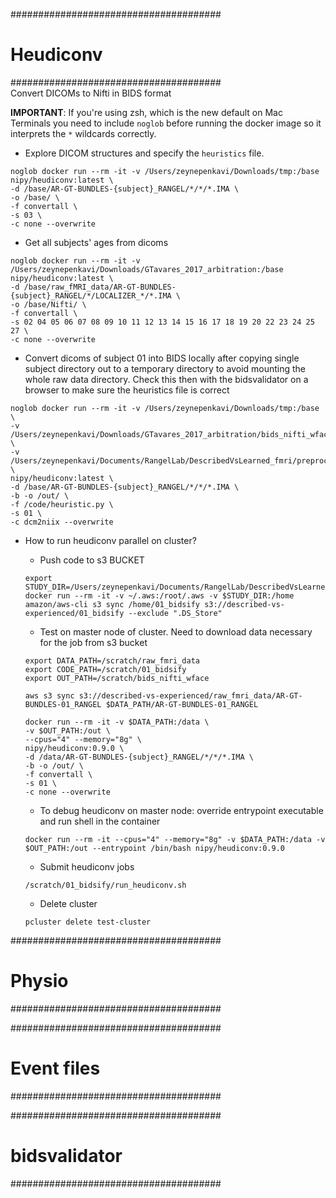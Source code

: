 
######################################
# Heudiconv
######################################  
Convert DICOMs to Nifti in BIDS format  

**IMPORTANT**: If you're using zsh, which is the new default on Mac Terminals you need to include `noglob` before running the docker image so it interprets the `*` wildcards correctly.

- Explore DICOM structures and specify the `heuristics` file.
```
noglob docker run --rm -it -v /Users/zeynepenkavi/Downloads/tmp:/base nipy/heudiconv:latest \
-d /base/AR-GT-BUNDLES-{subject}_RANGEL/*/*/*.IMA \
-o /base/ \
-f convertall \
-s 03 \
-c none --overwrite
```

- Get all subjects' ages from dicoms
```
noglob docker run --rm -it -v /Users/zeynepenkavi/Downloads/GTavares_2017_arbitration:/base nipy/heudiconv:latest \
-d /base/raw_fMRI_data/AR-GT-BUNDLES-{subject}_RANGEL/*/LOCALIZER_*/*.IMA \
-o /base/Nifti/ \
-f convertall \
-s 02 04 05 06 07 08 09 10 11 12 13 14 15 16 17 18 19 20 22 23 24 25 27 \
-c none --overwrite
```

- Convert dicoms of subject 01 into BIDS locally after copying single subject directory out to a temporary directory to avoid mounting the whole raw data directory. Check this then with the bidsvalidator on a browser to make sure the heuristics file is correct
```
noglob docker run --rm -it -v /Users/zeynepenkavi/Downloads/tmp:/base  \
-v /Users/zeynepenkavi/Downloads/GTavares_2017_arbitration/bids_nifti_wface:/out \
-v /Users/zeynepenkavi/Documents/RangelLab/DescribedVsLearned_fmri/preproc/01_bidsify:/code \
nipy/heudiconv:latest \
-d /base/AR-GT-BUNDLES-{subject}_RANGEL/*/*/*.IMA \
-b -o /out/ \
-f /code/heuristic.py \
-s 01 \
-c dcm2niix --overwrite
```

- How to run heudiconv parallel on cluster?
  - Push code to s3 BUCKET
  ```
  export STUDY_DIR=/Users/zeynepenkavi/Documents/RangelLab/DescribedVsLearned_fmri/preproc
  docker run --rm -it -v ~/.aws:/root/.aws -v $STUDY_DIR:/home amazon/aws-cli s3 sync /home/01_bidsify s3://described-vs-experienced/01_bidsify --exclude ".DS_Store"
  ```

  - Test on master node of cluster. Need to download data necessary for the job from s3 bucket
  ```
  export DATA_PATH=/scratch/raw_fmri_data
  export CODE_PATH=/scratch/01_bidsify
  export OUT_PATH=/scratch/bids_nifti_wface

  aws s3 sync s3://described-vs-experienced/raw_fmri_data/AR-GT-BUNDLES-01_RANGEL $DATA_PATH/AR-GT-BUNDLES-01_RANGEL

  docker run --rm -it -v $DATA_PATH:/data \
  -v $OUT_PATH:/out \
  --cpus="4" --memory="8g" \
  nipy/heudiconv:0.9.0 \
  -d /data/AR-GT-BUNDLES-{subject}_RANGEL/*/*/*.IMA \
  -b -o /out/ \
  -f convertall \
  -s 01 \
  -c none --overwrite
  ```

  - To debug heudiconv on master node: override entrypoint executable and run shell in the container
  ```
  docker run --rm -it --cpus="4" --memory="8g" -v $DATA_PATH:/data -v $OUT_PATH:/out --entrypoint /bin/bash nipy/heudiconv:0.9.0
  ```

  - Submit heudiconv jobs
  ```
  /scratch/01_bidsify/run_heudiconv.sh
  ```

  - Delete cluster
  ```
  pcluster delete test-cluster
  ```

######################################
# Physio
######################################

######################################
# Event files
######################################

######################################
# bidsvalidator
######################################
